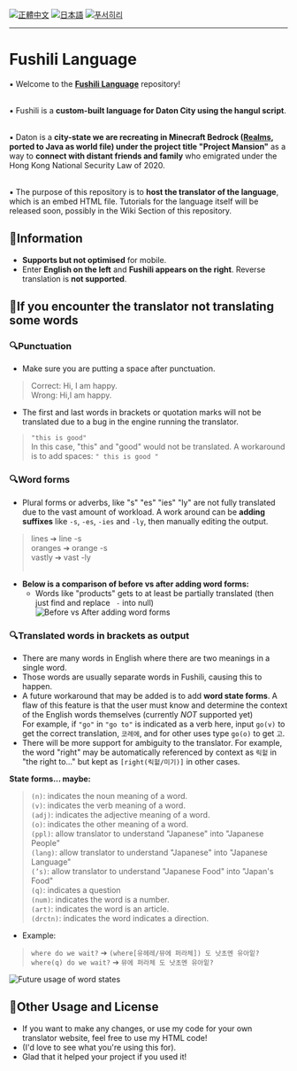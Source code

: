 [![正體中文](https://img.shields.io/badge/語言-正體中文-red.svg)](https://github.com/ryaeung/fushili/blob/main/README.zh-Hans.md)
[![日本語](https://img.shields.io/badge/言語-日本語-yellow.svg)](https://github.com/ryaeung/fushili/blob/main/README.jp.md)
[![푸서히리](https://img.shields.io/badge/구넷노-푸서히리-brightgreen.svg)](https://github.com/ryaeung/fushili/blob/main/README.fs.md)

---

# Fushili Language

▪️ Welcome to the **[Fushili Language](https://project-mansion.fandom.com/zh-hk/wiki/%E8%BC%94%E8%A5%BF%E9%87%8C%E8%AA%9E)**  repository! <br><br>

▪️ Fushili is a **custom-built language for Daton City using the hangul script**.<br><br>

▪️ Daton is a **city-state we are recreating in Minecraft Bedrock ([Realms](https://realms.gg/J5gUEa62Yss), ported to Java as world file) under the project title "Project Mansion"** as a way to **connect with distant friends and family** who emigrated under the Hong Kong National Security Law of 2020. <br><br>

▪️ The purpose of this repository is to **host the translator of the language**, which is an embed HTML file. Tutorials for the language itself will be released soon, possibly in the Wiki Section of this repository.

## 🌸Information
- **Supports but not optimised** for mobile.<br>
- Enter **English on the left** and **Fushili appears on the right**. Reverse translation is **not supported**.

## 🌸If you encounter the translator not translating some words
### 🔍Punctuation
- Make sure you are putting a space after punctuation.<br>
> Correct: Hi, I am happy.<br>
> Wrong: Hi,I am happy.
- The first and last words in brackets or quotation marks will not be translated due to a bug in the engine running the translator.
> `"this is good"`<br>
> In this case, "this" and "good" would not be translated. A workaround is to add spaces: `" this is good "`

### 🔍Word forms
- Plural forms or adverbs, like "s" "es" "ies" "ly" are not fully translated due to the vast amount of workload. A work around can be **adding suffixes** like `-s`, `-es`, `-ies` and `-ly`, then manually editing the output.<br>
> lines ➔ line -s <br> 
> oranges ➔ orange -s <br>
> vastly ➔ vast -ly <br><br>

- **Below is a comparison of before vs after adding word forms:**<br>
  -  Words like "products" gets to at least be partially translated (then just find and replace ` -` into null)
![Before vs After adding word forms](https://cdn.discordapp.com/attachments/1102284286880645165/1110140409163808858/2023-05-22_5.41.33.png)
                                                                                                                                  

### 🔍Translated words in brackets as output
- There are many words in English where there are two meanings in a single word.<br>
- Those words are usually separate words in Fushili, causing this to happen.<br>
- A future workaround that may be added is to add **word state forms**. A flaw of this feature is that the user must know and determine the context of the English words themselves (currently <em> NOT </em> supported yet)<br>
For example, if `"go"` in `"go to"` is indicated as a verb here, input `go(v)` to get the correct translation, `코레에`, and for other uses type `go(o)` to get `고`.
- There will be more support for ambiguity to the translator. For example, the word "right" may be automatically referenced by context as `릭헡` in "the right to..." but kept as `[right(릭헡/미기)]` in other cases.

**State forms... maybe:** <br>
  >   `(n)`: indicates the noun meaning of a word.<br>
  >   `(v)`: indicates the verb meaning of a word.<br>
  >   `(adj)`: indicates the adjective meaning of a word.<br>
  >   `(o)`: indicates the other meaning of a word.<br>
  >   `(ppl)`: allow translator to understand "Japanese" into "Japanese People"<br>
  >   `(lang)`: allow translator to understand "Japanese" into "Japanese Language"<br>
  >   `(’s)`: allow translator to understand "Japanese Food" into "Japan's Food"<br>
  >   `(q)`: indicates a question<br>
  >   `(num)`: indicates the word is a number.<br>
  >   `(art)`: indicates the word is an article.<br>
  >   `(drctn)`: indicates the word indicates a direction.<br>

- Example:<br>
> `where do we wait?` ➔ `(where[유헤레/뮤에 퍼라체]) 도 낫초멘 유아잍?`<br>
> `where(q) do we wait?` ➔ `뮤에 퍼라체 도 낫초멘 유아잍?`<br>

![Future usage of word states](https://cdn.discordapp.com/attachments/1102284286880645165/1110159045433774100/2023-05-22_6.55.36.png)

## 🌸Other Usage and License
- If you want to make any changes, or use my code for your own translator website, feel free to use my HTML code!<br>
- (I'd love to see what you're using this for). <br>
- Glad that it helped your project if you used it!
